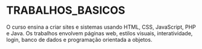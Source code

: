 # TRABALHOS_BASICOS
O curso ensina a criar sites e sistemas usando HTML, CSS, JavaScript, PHP e Java. Os trabalhos envolvem páginas web, estilos visuais, interatividade, login, banco de dados e programação orientada a objetos.
